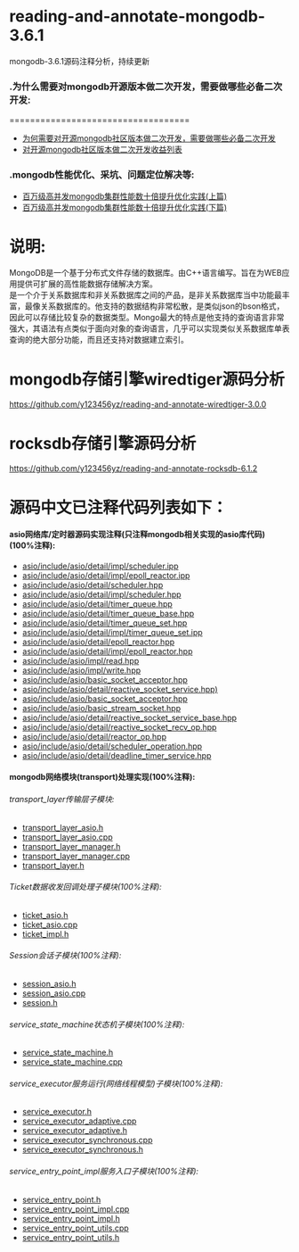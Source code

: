 # reading-and-annotate-mongodb-3.6.1
mongodb-3.6.1源码注释分析，持续更新
  
### .为什么需要对mongodb开源版本做二次开发，需要做哪些必备二次开发:  
===================================  
* [为何需要对开源mongodb社区版本做二次开发，需要做哪些必备二次开发](https://github.com/y123456yz/reading-and-annotate-mongodb-3.6.1/blob/master/development_mongodb.md)  
* [对开源mongodb社区版本做二次开发收益列表](https://my.oschina.net/u/4087916/blog/3063529)  

### .mongodb性能优化、采坑、问题定位解决等:   
  * [百万级高并发mongodb集群性能数十倍提升优化实践(上篇)](https://my.oschina.net/u/4087916/blog/3141909)      
  * [百万级高并发mongodb集群性能数十倍提升优化实践(下篇)](https://my.oschina.net/u/4087916/blog/3155205)    
  

说明:  
===================================  
MongoDB是一个基于分布式文件存储的数据库。由C++语言编写。旨在为WEB应用提供可扩展的高性能数据存储解决方案。  
是一个介于关系数据库和非关系数据库之间的产品，是非关系数据库当中功能最丰富，最像关系数据库的。他支持的数据结构非常松散，是类似json的bson格式，因此可以存储比较复杂的数据类型。Mongo最大的特点是他支持的查询语言非常强大，其语法有点类似于面向对象的查询语言，几乎可以实现类似关系数据库单表查询的绝大部分功能，而且还支持对数据建立索引。  

mongodb存储引擎wiredtiger源码分析  
===================================  
https://github.com/y123456yz/reading-and-annotate-wiredtiger-3.0.0   
  
  
rocksdb存储引擎源码分析  
===================================  
https://github.com/y123456yz/reading-and-annotate-rocksdb-6.1.2   
  
  
源码中文已注释代码列表如下：
===================================   
#### asio网络库/定时器源码实现注释(只注释mongodb相关实现的asio库代码)(100%注释):   
 *   [asio/include/asio/detail/impl/scheduler.ipp](https://github.com/y123456yz/reading-and-annotate-mongodb-3.6.1/blob/master/mongo/src/third_party/asio-chinese-annotation/asio/include/asio/detail/impl/scheduler.ipp) 
 *   [asio/include/asio/detail/impl/epoll_reactor.ipp](https://github.com/y123456yz/reading-and-annotate-mongodb-3.6.1/blob/master/mongo/src/third_party/asio-chinese-annotation/asio/include/asio/detail/impl/epoll_reactor.ipp) 
 *   [asio/include/asio/detail/scheduler.hpp](https://github.com/y123456yz/reading-and-annotate-mongodb-3.6.1/blob/master/mongo/src/third_party/asio-chinese-annotation/asio/include/asio/detail/scheduler.hpp) 
 *   [asio/include/asio/detail/impl/scheduler.hpp](https://github.com/y123456yz/reading-and-annotate-mongodb-3.6.1/blob/master/mongo/src/third_party/asio-chinese-annotation/asio/include/asio/detail/impl/scheduler.hpp) 
 *   [asio/include/asio/detail/timer_queue.hpp](https://github.com/y123456yz/reading-and-annotate-mongodb-3.6.1/blob/master/mongo/src/third_party/asio-chinese-annotation/asio/include/asio/detail/timer_queue.hpp) 
 *   [asio/include/asio/detail/timer_queue_base.hpp](https://github.com/y123456yz/reading-and-annotate-mongodb-3.6.1/blob/master/mongo/src/third_party/asio-chinese-annotation/asio/include/asio/detail/timer_queue_base.hpp) 
 *   [asio/include/asio/detail/timer_queue_set.hpp](https://github.com/y123456yz/reading-and-annotate-mongodb-3.6.1/blob/master/mongo/src/third_party/asio-chinese-annotation/asio/include/asio/detail/timer_queue_set.hpp) 
 *   [asio/include/asio/detail/impl/timer_queue_set.ipp](https://github.com/y123456yz/reading-and-annotate-mongodb-3.6.1/blob/master/mongo/src/third_party/asio-chinese-annotation/asio/include/asio/detail/impl/timer_queue_set.ipp) 
 *   [asio/include/asio/detail/epoll_reactor.hpp](https://github.com/y123456yz/reading-and-annotate-mongodb-3.6.1/blob/master/mongo/src/third_party/asio-chinese-annotation/asio/include/asio/detail/epoll_reactor.hpp) 
 *   [asio/include/asio/detail/impl/epoll_reactor.hpp](https://github.com/y123456yz/reading-and-annotate-mongodb-3.6.1/blob/master/mongo/src/third_party/asio-chinese-annotation/asio/include/asio/detail/impl/epoll_reactor.hpp) 
 *   [asio/include/asio/impl/read.hpp](https://github.com/y123456yz/reading-and-annotate-mongodb-3.6.1/blob/master/mongo/src/third_party/asio-chinese-annotation/asio/include/asio/impl/read.hpp) 
 *   [asio/include/asio/impl/write.hpp](https://github.com/y123456yz/reading-and-annotate-mongodb-3.6.1/blob/master/mongo/src/third_party/asio-chinese-annotation/asio/include/asio/impl/write.hpp) 
 *   [asio/include/asio/basic_socket_acceptor.hpp](https://github.com/y123456yz/reading-and-annotate-mongodb-3.6.1/blob/master/mongo/src/third_party/asio-chinese-annotation//asio/include/asio/basic_socket_acceptor.hpp) 
 *   [asio/include/asio/detail/reactive_socket_service.hpp)](https://github.com/y123456yz/reading-and-annotate-mongodb-3.6.1/blob/master/mongo/src/third_party/asio-chinese-annotation/asio/include/asio/detail/reactive_socket_service.hpp) 
 *   [asio/include/asio/basic_socket_acceptor.hpp](https://github.com/y123456yz/reading-and-annotate-mongodb-3.6.1/blob/master/mongo/src/third_party/asio-chinese-annotation/asio/include/asio/basic_socket_acceptor.hpp) 
 *   [asio/include/asio/basic_stream_socket.hpp](https://github.com/y123456yz/reading-and-annotate-mongodb-3.6.1/blob/master/mongo/src/third_party/asio-chinese-annotation/asio/include/asio/basic_stream_socket.hpp) 
 *   [asio/include/asio/detail/reactive_socket_service_base.hpp](https://github.com/y123456yz/reading-and-annotate-mongodb-3.6.1/blob/master/mongo/src/third_party/asio-chinese-annotation/asio/include/asio/detail/reactive_socket_service_base.hpp) 
 *   [asio/include/asio/detail/reactive_socket_recv_op.hpp](https://github.com/y123456yz/reading-and-annotate-mongodb-3.6.1/blob/master/mongo/src/third_party/asio-chinese-annotation/asio/include/asio/detail/reactive_socket_recv_op.hpp) 
 *   [asio/include/asio/detail/reactor_op.hpp](https://github.com/y123456yz/reading-and-annotate-mongodb-3.6.1/blob/master/mongo/src/third_party/asio-chinese-annotation/asio/include/asio/detail/reactor_op.hpp) 
 *   [asio/include/asio/detail/scheduler_operation.hpp](https://github.com/y123456yz/reading-and-annotate-mongodb-3.6.1/blob/master/mongo/src/third_party/asio-chinese-annotation/asio/include/asio/detail/scheduler_operation.hpp) 
 *   [asio/include/asio/detail/deadline_timer_service.hpp](https://github.com/y123456yz/reading-and-annotate-mongodb-3.6.1/blob/master/mongo/src/third_party/asio-chinese-annotation/asio/include/asio/detail/deadline_timer_service.hpp) 

#### mongodb网络模块(transport)处理实现(100%注释):     
###### transport_layer传输层子模块: 
 *   [transport_layer_asio.h](https://github.com/y123456yz/reading-and-annotate-mongodb-3.6.1/blob/master/mongo/src/mongo/transport/transport_layer_asio.h) 
 *   [transport_layer_asio.cpp](https://github.com/y123456yz/reading-and-annotate-mongodb-3.6.1/blob/master/mongo/src/mongo/transport/transport_layer_asio.cpp) 
 *   [transport_layer_manager.h](https://github.com/y123456yz/reading-and-annotate-mongodb-3.6.1/blob/master/mongo/src/mongo/transport/transport_layer_manager.h) 
 *   [transport_layer_manager.cpp](https://github.com/y123456yz/reading-and-annotate-mongodb-3.6.1/blob/master/mongo/src/mongo/transport/transport_layer_manager.cpp) 
 *   [transport_layer.h](https://github.com/y123456yz/reading-and-annotate-mongodb-3.6.1/blob/master/mongo/src/mongo/transport/transport_layer.h) 
###### Ticket数据收发回调处理子模块(100%注释): 
 *   [ticket_asio.h](https://github.com/y123456yz/reading-and-annotate-mongodb-3.6.1/blob/master/mongo/src/mongo/transport/ticket_asio.h) 
 *   [ticket_asio.cpp](https://github.com/y123456yz/reading-and-annotate-mongodb-3.6.1/blob/master/mongo/src/mongo/transport/ticket_asio.cpp) 
 *   [ticket_impl.h](https://github.com/y123456yz/reading-and-annotate-mongodb-3.6.1/blob/master/mongo/src/mongo/transport/ticket_impl.h) 
###### Session会话子模块(100%注释): 
 *   [session_asio.h](https://github.com/y123456yz/reading-and-annotate-mongodb-3.6.1/blob/master/mongo/src/mongo/transport/session_asio.h) 
 *   [session_asio.cpp](https://github.com/y123456yz/reading-and-annotate-mongodb-3.6.1/blob/master/mongo/src/mongo/transport/session_asio.cpp) 
 *   [session.h](https://github.com/y123456yz/reading-and-annotate-mongodb-3.6.1/blob/master/mongo/src/mongo/transport/session.h) 
###### service_state_machine状态机子模块(100%注释): 
 *   [service_state_machine.h](https://github.com/y123456yz/reading-and-annotate-mongodb-3.6.1/blob/master/mongo/src/mongo/transport/service_state_machine.h) 
 *   [service_state_machine.cpp](https://github.com/y123456yz/reading-and-annotate-mongodb-3.6.1/blob/master/mongo/src/mongo/transport/service_state_machine.cpp) 
###### service_executor服务运行(网络线程模型)子模块(100%注释): 
 *   [service_executor.h](https://github.com/y123456yz/reading-and-annotate-mongodb-3.6.1/blob/master/mongo/src/mongo/transport/service_executor.h) 
 *   [service_executor_adaptive.cpp](https://github.com/y123456yz/reading-and-annotate-mongodb-3.6.1/blob/master/mongo/src/mongo/transport/service_executor_adaptive.cpp) 
 *   [service_executor_adaptive.h](https://github.com/y123456yz/reading-and-annotate-mongodb-3.6.1/blob/master/mongo/src/mongo/transport/service_executor_adaptive.h) 
 *   [service_executor_synchronous.cpp](https://github.com/y123456yz/reading-and-annotate-mongodb-3.6.1/blob/master/mongo/src/mongo/transport/service_executor_synchronous.cpp) 
 *   [service_executor_synchronous.h](https://github.com/y123456yz/reading-and-annotate-mongodb-3.6.1/blob/master/mongo/src/mongo/transport/service_executor_synchronous.h) 
###### service_entry_point_impl服务入口子模块(100%注释): 
 *   [service_entry_point.h](https://github.com/y123456yz/reading-and-annotate-mongodb-3.6.1/blob/master/mongo/src/mongo/transport/service_entry_point.h) 
 *   [service_entry_point_impl.cpp](https://github.com/y123456yz/reading-and-annotate-mongodb-3.6.1/blob/master/mongo/src/mongo/transport/service_entry_point_impl.cpp) 
 *   [service_entry_point_impl.h](https://github.com/y123456yz/reading-and-annotate-mongodb-3.6.1/blob/master/mongo/src/mongo/transport/service_entry_point_impl.h) 
 *   [service_entry_point_utils.cpp](https://github.com/y123456yz/reading-and-annotate-mongodb-3.6.1/blob/master/mongo/src/mongo/transport/service_entry_point_utils.cpp) 
 *   [service_entry_point_utils.h](https://github.com/y123456yz/reading-and-annotate-mongodb-3.6.1/blob/master/mongo/src/mongo/transport/service_entry_point_utils.h) 












